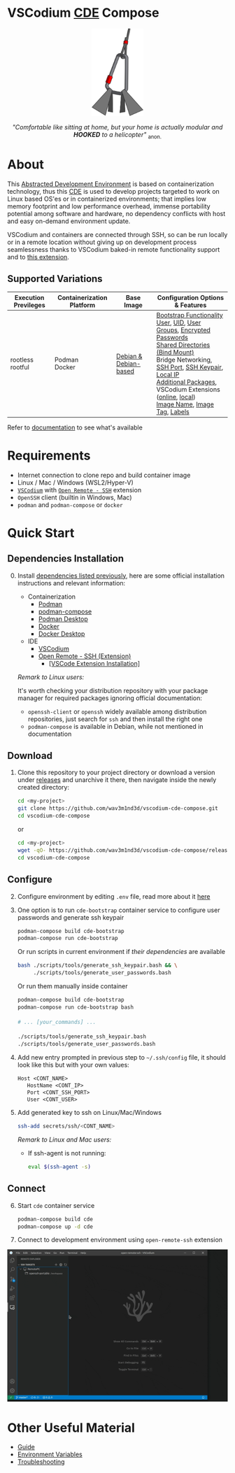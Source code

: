

# VSCodium [CDE](https://github.com/wav3m1nd3d/ade-spec/README.md#CDE "Containerized Development Environment" ) Compose

<p align=center>
	<picture>
  		<source media="(prefers-color-scheme: dark)" srcset="docs/images/cde-dark.svg">
  		<source media="(prefers-color-scheme: light)" srcset="docs/images/cde.svg">
  		<img alt="CDE Logo" src="docs/images/cde.svg" height="200">
	</picture>
</p>

<p align=center> <i>"Comfortable like sitting at home, but your home is actually modular and <b>HOOKED</b> to a helicopter"</i> <sub>anon.</sub></p>

# About

This [Abstracted Development Environment](https://github.com/wav3m1nd3d/ade-spec "ADE Specification") is based on containerization technology, thus this [CDE](https://github.com/wav3m1nd3d/ade-spec/README.md#CDE "Containerized Development Environment") is used to develop projects targeted to work on Linux based OS'es or in containerized environments; that implies low memory footprint and low performance overhead, immense portability potential among software and hardware, no dependency conflicts with host and easy on-demand environment update.

VSCodium and containers are connected through SSH, so can be run locally or in a remote location without giving up on development process seamlessness thanks to VSCodium baked-in remote functionality support and to [this extension](https://open-vsx.org/extension/jeanp413/open-remote-ssh "open-remote-ssh").


## Supported Variations

| Execution Previleges | Containerization Platform | Base Image | Configuration Options & Features | 
| --- | --- | --- | --- |
| rootless<br>rootful | Podman<br>Docker | [Debian & Debian-based](# "BASE_IMG_NAME, BASE_IMG_TAG") | [Bootstrap Functionality](# "Enables CDE pre-build configuration and script execution even on systems without dependencies installed: BOOT_CONT_USER, BOOT_CONT_USER_UID, BOOT_CONT_USER_GROUPS")<br>[User](# "CONT_USER"), [UID](# "CONT_USER_UID"), [User Groups](# "CONT_USER_GROUPS"), [Encrypted Passwords](# "Generates and reads user passwords in encrypted form: CONT_USERS_PASS_DIR")<br>[Shared Directories (Bind Mount)](# "HOST_PROJ_DIR, CONT_PROJ_DIR, CONT_CDE_DIR, HOST_CDE_DIR, CONT_USERNS_MODE")<br>Bridge Networking, [SSH Port](# "CONT_SSH_PORT"), [SSH Keypair](# "Generates and uses ssh keys for passwordless public key authentication: HOST_SSH_DIR, HOST_SSH_KEYPAIR_NAME"), [Local IP](# "CONT_IP")<br>[Additional Packages](# "CONT_PKGS"), VSCodium Extensions ([online](# "CONT_CODIUM_EXTS"), [local](# "HOST_CODIUM_EXTS_DIR"))<br>[Image Name](# "IMG_NAME"), [Image Tag](# "IMG_TAG"), [Labels](# "IMG_VER, IMG_DESC")<br> |

Refer to [documentation](https://github.com/wav3m1nd3d/vscodium-cde-compose/blob/main/docs/guide.md) to see what's available

# Requirements

* Internet connection to clone repo and build container image
* Linux / Mac / Windows (WSL2/Hyper-V)
* [`VSCodium`](https://vscodium.com) with [`Open Remote - SSH`](https://open-vsx.org/extension/jeanp413/open-remote-ssh) extension
* `OpenSSH` client (builtin in Windows, Mac)
* `podman` and `podman-compose` or `docker`

# Quick Start

## Dependencies Installation

0. Install [dependencies listed previously](#requirements), here are some official installation instructions and relevant information:
	* Containerization
		* [Podman](https://podman.io/docs/installation)
		* [podman-compose](https://github.com/containers/podman-compose#installation)
		* [Podman Desktop](https://podman-desktop.io/downloads)
		* [Docker](https://docs.docker.com/engine/install)
		* [Docker Desktop](https://docs.docker.com/desktop/install/linux-install)
	* IDE
		* [VSCodium](https://vscodium.com/#install)
		* [Open Remote - SSH (Extension)](https://open-vsx.org/extension/jeanp413/open-remote-ssh#ssh-host-requirements#) 
			* [\[VSCode Extension Installation\]](https://code.visualstudio.com/learn/get-started/extensions)
		
	_Remark to Linux users:_
	
	It's worth checking your distribution repository with your package manager for required packages ignoring official documentation: 
	* `openssh-client` or `openssh` widely available among distribution repositories, just search for `ssh` and then install the right one
	* `podman-compose` is available in Debian, while not mentioned in documentation


## Download

1. Clone this repository to your project directory or download a version under [releases](https://github.com/wav3m1nd3d/vscodium-cde-compose/releases) and unarchive it there, then navigate inside the newly created directory:

	```sh
	cd <my-project>
	git clone https://github.com/wav3m1nd3d/vscodium-cde-compose.git
	cd vscodium-cde-compose
	```

	or

	```sh
	cd <my-project>
	wget -qO- https://github.com/wav3m1nd3d/vscodium-cde-compose/releases/vscodium-cde-compose_<version>.zip | unzip -
	cd vscodium-cde-compose
	```


## Configure

2. Configure environment by editing `.env` file, read more about it [here](https://github.com/wav3m1nd3d/vscodium-cde-compose/blob/main/docs/env.md)


3. One option is to run `cde-bootstrap` container service to configure user passwords and generate ssh keypair

	```sh
	podman-compose build cde-bootstrap
	podman-compose run cde-bootstrap
	```

	Or run scripts in current environment if _their dependencies_ are available

	```sh
	bash ./scripts/tools/generate_ssh_keypair.bash && \
	     ./scripts/tools/generate_user_passwords.bash
	```

	Or run them manually inside container
	```sh
	podman-compose build cde-bootstrap
	podman-compose run cde-bootstrap bash

	# ... [your_commands] ...

	./scripts/tools/generate_ssh_keypair.bash
	./scripts/tools/generate_user_passwords.bash
	```



4. Add new entry prompted in previous step to `~/.ssh/config` file, it should look like this but with your own values:
   ```
   Host <CONT_NAME>
      HostName <CONT_IP>
      Port <CONT_SSH_PORT>
      User <CONT_USER>
   ```

5. Add generated key to ssh on Linux/Mac/Windows
	```sh
	ssh-add secrets/ssh/<CONT_NAME>
	```

	_Remark to Linux and Mac users:_
	* If ssh-agent is not running:
		```sh
		eval $(ssh-agent -s)
		``` 

## Connect

6. Start `cde` container service
   ```sh
   podman-compose build cde
   podman-compose up -d cde
   ```

7. Connect to development environment using `open-remote-ssh` extension

![](https://raw.githubusercontent.com/wav3m1nd3d/vscodium-cde-compose/main/docs/images/open-remote-ssh-demonstration.gif)

# Other Useful Material

* [Guide](https://github.com/wav3m1nd3d/vscodium-cde-compose/blob/main/docs/guide.md)
* [Environment Variables](https://github.com/wav3m1nd3d/vscodium-cde-compose/blob/main/docs/env.md)
* [Troubleshooting](https://github.com/wav3m1nd3d/vscodium-cde-compose/blob/main/docs/troubleshooting.md)
